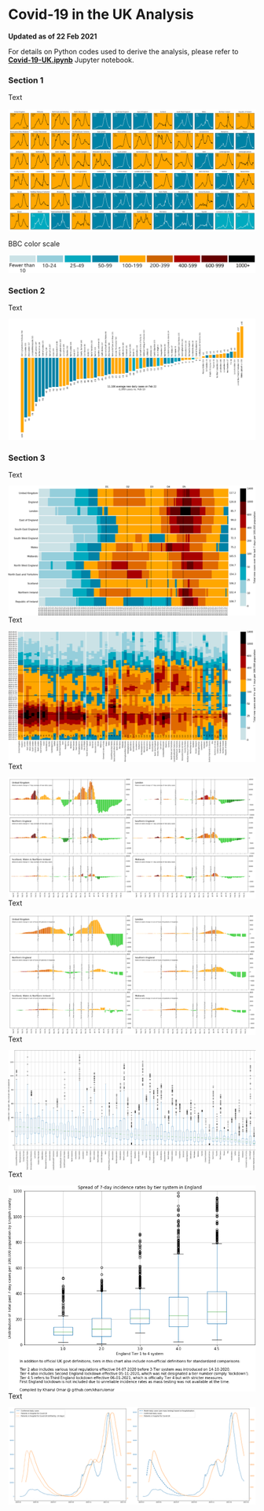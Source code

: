 # Covid-19 in the UK Analysis
<b>Updated as of 22 Feb 2021</b>

For details on Python codes used to derive the analysis, please refer to <b><a href="https://nbviewer.jupyter.org/github/khairulomar/Covid-19-UK/blob/main/uk-covid.ipynb?flush_cache=true">Covid-19-UK.ipynb</a></b> Jupyter notebook.

### Section 1 
Text
<br><br>
<img src="https://github.com/khairulomar/Covid-19-UK/blob/main/img/covid-uk1-incidence_and_trend.png?raw=true">
<p>
BBC color scale
<p>
<img src="https://github.com/khairulomar/Covid-19-UK/blob/main/img/scale_bbc.png?raw=true">
<p>

### Section 2

Text
<p>
<img src="https://github.com/khairulomar/Covid-19-UK/blob/main/img/covid-uk2_changes_by_county.png?raw=true">
<p>
  
### Section 3
  
<p>Text
<p>
<img align="left" src="https://github.com/khairulomar/Covid-19-UK/blob/main/img/covid-uk3_incidence_rate_by_region.png?raw=true">
<p>
<p>
<p>
  
Text
<p>
<img align="left" src="https://github.com/khairulomar/Covid-19-UK/blob/main/img/covid-uk4_incidence_rate_by_county.png?raw=true">
<p>
<p>
<p>
  
Text
<p>
<img align="left" src="https://github.com/khairulomar/Covid-19-UK/blob/main/img/covid-uk7_changes_in_cases.png?raw=true">
<p>
<p>
<p>
  
Text
<p>
<img align="left" src="https://github.com/khairulomar/Covid-19-UK/blob/main/img/covid-uk8_changes_in_hospitalization.png?raw=true">
<p>
<p>
<p>
  
Text
<p>
<img align="left" src="https://github.com/khairulomar/Covid-19-UK/blob/main/img/covid-uk9-incidence_spread.png?raw=true">
<p>
<p>
<p>
  
Text
<p>
<img align="left" src="https://github.com/khairulomar/Covid-19-UK/blob/main/img/covid-uk10-tier_spread.png?raw=true">
<p>
<p>
<p>
  
Text
<p>
<img align="left" src="https://github.com/khairulomar/Covid-19-UK/blob/main/img/covid-uk11_model_first_wave.png?raw=true">
